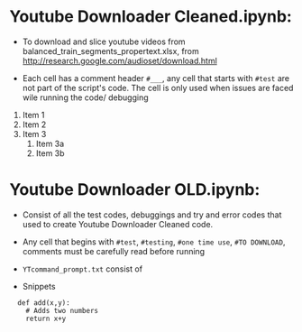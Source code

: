 # Youtube Downloader Cleaned.ipynb:

- To download and slice youtube videos from balanced_train_segments_propertext.xlsx, from http://research.google.com/audioset/download.html

- Each cell has a comment header `#___`, any cell that starts with `#test` are not part of the script's code. The cell is only used when issues are faced wile running the code/ debugging

1. Item 1
1. Item 2
1. Item 3
   1. Item 3a
   1. Item 3b


# Youtube Downloader OLD.ipynb:

- Consist of all the test codes, debuggings and try and error codes that used to create Youtube Downloader Cleaned code.

- Any cell that begins with `#test`, `#testing`, `#one time use`, `#TO DOWNLOAD`, comments must be carefully read before running

- `YTcommand_prompt.txt` consist of

- Snippets
```
  def add(x,y):
    # Adds two numbers
    return x+y
 ```
 
# 
